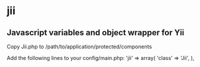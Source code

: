 jii
===

Javascript variables and object wrapper for Yii
-----------------------------------------------

Copy Jii.php to /path/to/application/protected/components

Add the following lines to your config/main.php:
'jii' => array(
  		'class' => 'Jii',
),